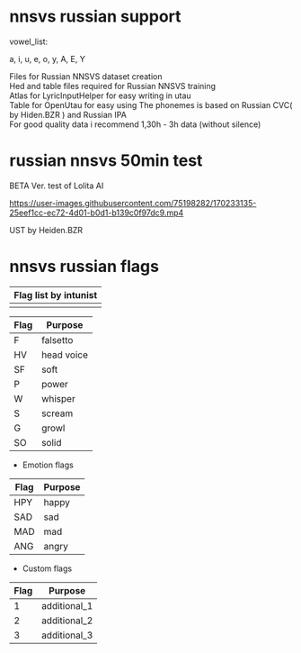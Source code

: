 # nnsvs russian support

vowel_list:

a, i, u, e, o, y, A, E, Y

Files for Russian NNSVS dataset creation                               
Hed and table files required for Russian NNSVS training    
Atlas for LyricInputHelper for easy writing in utau  
Table for OpenUtau for easy using
The phonemes is based on Russian CVC( by Hiden.BZR ) and Russian IPA                  
For good quality data i recommend 1,30h - 3h data (without silence)
# russian nnsvs 50min test
BETA Ver. test of Lolita AI

https://user-images.githubusercontent.com/75198282/170233135-25eef1cc-ec72-4d01-b0d1-b139c0f97dc9.mp4

UST by Heiden.BZR

# nnsvs russian flags
| Flag list by intunist        | 
|------------------------------|
|                              |

| Flag | Purpose               |
|------|-----------------------|
| F    | falsetto              |
| HV   | head voice            |
| SF   | soft                  |
| P    | power                 |
| W    | whisper               |
| S    | scream                |
| G    | growl                 |
| SO   | solid                 |
- Emotion flags
 
| Flag | Purpose               |
|------|-----------------------|
| HPY  | happy                 |
| SAD  | sad                   |
| MAD  | mad                   |
| ANG  | angry                 |
- Custom flags
 
| Flag | Purpose               |
|------|-----------------------|
| 1    | additional_1          |
| 2    | additional_2          |
| 3    | additional_3          |
